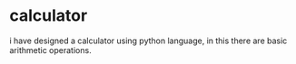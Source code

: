 # calculator
i have designed a calculator using python language, in this there are basic arithmetic operations.
